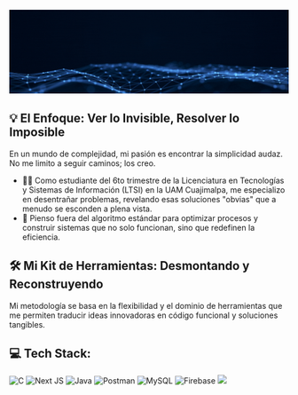 ![Heder](images/heder.gif)

## 💡 El Enfoque: Ver lo Invisible, Resolver lo Imposible

En un mundo de complejidad, mi pasión es encontrar la simplicidad audaz. No me limito a seguir caminos; los creo. 

- 👨‍🎓 Como estudiante del 6to trimestre de la Licenciatura en Tecnologías y Sistemas de Información (LTSI) en la UAM Cuajimalpa, me especializo en desentrañar problemas, revelando esas soluciones "obvias" que a menudo se esconden a plena vista.
- 🧠 Pienso fuera del algoritmo estándar para optimizar procesos y construir sistemas que no solo funcionan, sino que redefinen la eficiencia.

## 🛠️ Mi Kit de Herramientas: Desmontando y Reconstruyendo

Mi metodología se basa en la flexibilidad y el dominio de herramientas que me permiten traducir ideas innovadoras en código funcional y soluciones tangibles.

## 💻 Tech Stack:
![C](https://img.shields.io/badge/c-%2300599C.svg?style=for-the-badge&logo=c&logoColor=white) ![Next JS](https://img.shields.io/badge/Next-black?style=for-the-badge&logo=next.js&logoColor=white) ![Java](https://img.shields.io/badge/java-%23ED8B00.svg?style=for-the-badge&logo=openjdk&logoColor=white) ![Postman](https://img.shields.io/badge/Postman-FF6C37?style=for-the-badge&logo=postman&logoColor=white) ![MySQL](https://img.shields.io/badge/mysql-4479A1.svg?style=for-the-badge&logo=mysql&logoColor=white) ![Firebase](https://img.shields.io/badge/firebase-a08021?style=for-the-badge&logo=firebase&logoColor=ffcd34)
![](https://github-readme-stats.vercel.app/api/top-langs/?username=Finot23&theme=dark&hide_border=false&include_all_commits=false&count_private=false&layout=compact)

